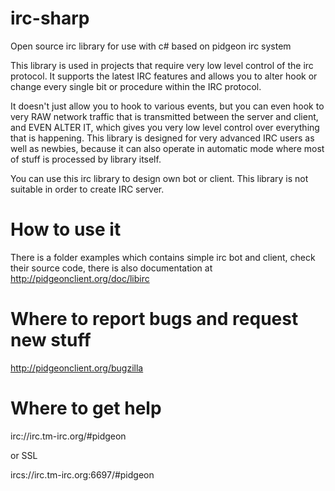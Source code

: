 irc-sharp
=========

Open source irc library for use with c# based on pidgeon irc system

This library is used in projects that require very low level control of the irc
protocol. It supports the latest IRC features and allows you to alter hook or
change every single bit or procedure within the IRC protocol.

It doesn't just allow you to hook to various events, but you can even hook to
very RAW network traffic that is transmitted between the server and client, and
EVEN ALTER IT, which gives you very low level control over everything that is
happening. This library is designed for very advanced IRC users as well as
newbies, because it can also operate in automatic mode where most of stuff is
processed by library itself.

You can use this irc library to design own bot or client. This library is not
suitable in order to create IRC server.


How to use it
==============

There is a folder examples which contains simple irc bot and client, check their
source code, there is also documentation at http://pidgeonclient.org/doc/libirc


Where to report bugs and request new stuff
===========================================

http://pidgeonclient.org/bugzilla


Where to get help
===================

irc://irc.tm-irc.org/#pidgeon

or SSL

ircs://irc.tm-irc.org:6697/#pidgeon
